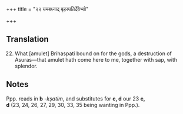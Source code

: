 +++
title = "२२ यमबध्नाद् बृहस्पतिर्देवेभ्यो"

+++
## Translation
22. What \[amulet\] Brihaspati bound on for the gods, a destruction of  
Asuras—that amulet hath come here to me, together with sap, with  
splendor.

## Notes
  
  
  
  
  
Ppp. reads in **b** *-kṣatim*, and substitutes for **c, d** our 23 **c,  
d** (23, 24, 26, 27, 29, 30, 33, 35 being wanting in Ppp.).
